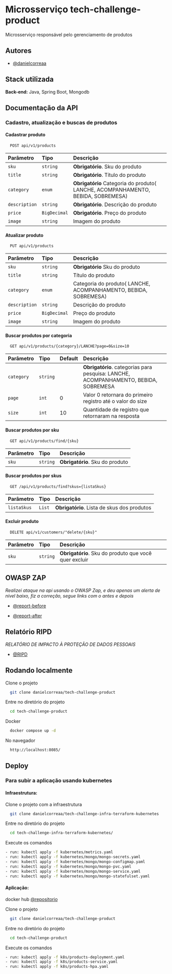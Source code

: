 
# Microsserviço tech-challenge-product

Microsserviço responsável pelo gerenciamento de produtos


## Autores

- [@danielcorreaa](https://github.com/danielcorreaa)

## Stack utilizada


**Back-end:** Java, Spring Boot, Mongodb


## Documentação da API

### Cadastro, atualização e buscas de produtos

#### Cadastrar produto

```http
  POST api/v1/products
```

| Parâmetro   | Tipo       | Descrição                           |
| :---------- | :--------- | :---------------------------------- |
| `sku` | `string` | **Obrigatório**. Sku do produto |
| `title` | `string` | **Obrigatório**. Título do produto |
| `category` | `enum` | **Obrigatório**  Categoria do produto( LANCHE, ACOMPANHAMENTO, BEBIDA, SOBREMESA) |
| `description` | `string` | **Obrigatório**. Descrição do produto |
| `price` | `BigDecimal` | **Obrigatório**. Preço do produto |
| `image` | `string` |  Imagem do produto |

#### Atualizar produto

```http
  PUT api/v1/products
```

| Parâmetro   | Tipo       | Descrição                           |
| :---------- | :--------- | :---------------------------------- |
| `sku` | `string` | **Obrigatório**  Sku do produto |
| `title` | `string` |  Título do produto |
| `category` | `enum` |  Categoria do produto( LANCHE, ACOMPANHAMENTO, BEBIDA, SOBREMESA) |
| `description` | `string` |  Descrição do produto |
| `price` | `BigDecimal` |  Preço do produto |
| `image` | `string` |  Imagem do produto |


#### Buscar produtos por categoria
```http
  GET api/v1/products/{category}/LANCHE?page=0&size=10
```

| Parâmetro   | Tipo  | Default     | Descrição                                   |
| :---------- | :--------- |------- |:------------------------------------------ |
| `category`      | `string` | |**Obrigatório**. categorias para pesquisa: LANCHE, ACOMPANHAMENTO, BEBIDA, SOBREMESA |
| `page`      | `int` | 0| Valor 0 retornara do primeiro registro até o valor  do size|
| `size`      | `int` | 10 |Quantidade de registro que retornaram na resposta|

#### Buscar produtos por sku
```http
  GET api/v1/products/find/{sku}
```

| Parâmetro   | Tipo       | Descrição                                   |
| :---------- | :--------- | :------------------------------------------ |
| `sku`      | `string` | **Obrigatório**. Sku do produto|

#### Buscar produtos por skus
```http
  GET /api/v1/products/find?skus={listaSkus}
```

| Parâmetro   | Tipo       | Descrição                                   |
| :---------- | :--------- | :------------------------------------------ |
| `listaSkus`      | `List` | **Obrigatório**. Lista de skus dos produtos|


#### Excluir produto
```http
  DELETE api/v1/customers/"delete/{sku}"
```

| Parâmetro   | Tipo       | Descrição                                   |
| :---------- | :--------- | :------------------------------------------ |
| `sku`      | `string` | **Obrigatório**. Sku do produto que você quer excluir |




## OWASP ZAP
*Realizei ataque na api usando o OWASP Zap, e deu apenas um alerta de nível baixo, fiz a correção, segue links com o antes e depois*

- [@report-before](https://danielcorreaa.github.io/tech-challenge-product/before/cardapio/2024-03-11-ZAP-Report-.html)


- [@report-after](https://danielcorreaa.github.io/tech-challenge-product/after/cardapio/2024-03-11-ZAP-Report-.html)

## Relatório RIPD
*RELATÓRIO DE IMPACTO À PROTEÇÃO DE DADOS PESSOAIS*

- [@RIPD](https://danielcorreaa.github.io/tech-challenge-product/RIPD.pdf)





## Rodando localmente

Clone o projeto

```bash
  git clone danielcorreaa/tech-challenge-product
```

Entre no diretório do projeto

```bash
  cd tech-challenge-product
```

Docker

```bash
  docker compose up -d
```

No navegador

```bash
  http://localhost:8085/
```



## Deploy

### Para subir a aplicação usando kubernetes

#### Infraestrutura:

Clone o projeto com a infraestrutura

```bash
  git clone danielcorreaa/tech-challenge-infra-terraform-kubernetes
```
Entre no diretório do projeto

```bash
  cd tech-challenge-infra-terraform-kubernetes/
````

Execute os comandos

```bash   
- run: kubectl apply -f kubernetes/metrics.yaml 
- run: kubectl apply -f kubernetes/mongo/mongo-secrets.yaml 
- run: kubectl apply -f kubernetes/mongo/mongo-configmap.yaml 
- run: kubectl apply -f kubernetes/mongo/mongo-pvc.yaml 
- run: kubectl apply -f kubernetes/mongo/mongo-service.yaml 
- run: kubectl apply -f kubernetes/mongo/mongo-statefulset.yaml

````

#### Aplicação:

docker hub [@repositorio](https://hub.docker.com/r/daniel36/tech-challenge-product/tags)

Clone o projeto

```bash
  git clone danielcorreaa/tech-challenge-product
```

Entre no diretório do projeto

```bash
  cd tech-challenge-product
```

Execute os comandos
```bash   
- run: kubectl apply -f k8s/products-deployment.yaml
- run: kubectl apply -f k8s/products-service.yaml
- run: kubectl apply -f k8s/products-hpa.yaml

````

